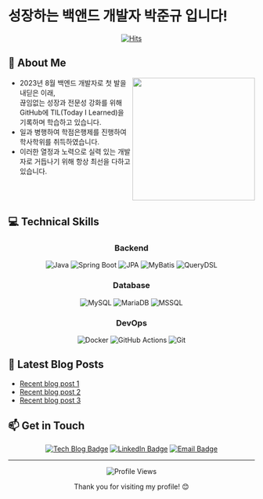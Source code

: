 #  성장하는 백앤드 개발자 박준규 입니다! </div>


<div align="center">
  
  [![Hits](https://hits.seeyoufarm.com/api/count/incr/badge.svg?url=https%3A%2F%2Fgithub.com%2F<Joon>&count_bg=%2376FB11&title_bg=%23198BD7&icon=github.svg&icon_color=%23000000&title=Visitors&edge_flat=false)](https://hits.seeyoufarm.com)
  
</div>

## 🌟 About Me 
<img align="right" width="250" src="https://media.giphy.com/media/qgQUggAC3Pfv687qPC/giphy.gif" />

- 2023년 8월 백엔드 개발자로 첫 발을 내딛은 이래, <br>
  끊임없는 성장과 전문성 강화를 위해 GitHub에 TIL(Today I Learned)을 기록하며 학습하고 있습니다.
- 일과 병행하여 학점은행제를 진행하여 학사학위를 취득하였습니다.
- 이러한 열정과 노력으로 실력 있는 개발자로 거듭나기 위해 항상 최선을 다하고 있습니다.

<br clear="right"/>

## 💻 Technical Skills

<div align="center">
  
  ### Backend
  ![Java](https://img.shields.io/badge/Java-%23ED8B00.svg?style=for-the-badge&logo=openjdk&logoColor=white)
  ![Spring Boot](https://img.shields.io/badge/Spring_Boot-%236DB33F.svg?style=for-the-badge&logo=spring-boot&logoColor=white)
  ![JPA](https://img.shields.io/badge/JPA-%23007396.svg?style=for-the-badge&logo=hibernate&logoColor=white)
  ![MyBatis](https://img.shields.io/badge/MyBatis-%23FF0000.svg?style=for-the-badge&logo=apache&logoColor=white)
  ![QueryDSL](https://img.shields.io/badge/QueryDSL-%230769AD.svg?style=for-the-badge&logo=java&logoColor=white)
  
  ### Database
  ![MySQL](https://img.shields.io/badge/MySQL-%234479A1.svg?style=for-the-badge&logo=mysql&logoColor=white)
  ![MariaDB](https://img.shields.io/badge/MariaDB-%23003545.svg?style=for-the-badge&logo=mariadb&logoColor=white)
  ![MSSQL](https://img.shields.io/badge/MSSQL-%23CC2927.svg?style=for-the-badge&logo=microsoft-sql-server&logoColor=white)
  
  ### DevOps
  ![Docker](https://img.shields.io/badge/Docker-%232496ED.svg?style=for-the-badge&logo=docker&logoColor=white)
  ![GitHub Actions](https://img.shields.io/badge/GitHub_Actions-%232088FF.svg?style=for-the-badge&logo=github-actions&logoColor=white)
  ![Git](https://img.shields.io/badge/Git-%23F05032.svg?style=for-the-badge&logo=git&logoColor=white)
  
</div>


<!--

<div align="center">
  ## 📊 GitHub Stats
  ![GitHub stats](https://github-readme-stats.vercel.app/api?username=cucu7103&show_icons=true&theme=radical)
  
  ![Top Langs](https://github-readme-stats.vercel.app/api/top-langs/?username=cucu7103&layout=compact&theme=radical)
  
</div>

-->


<!--

## 🔥 Recent Projects
<table>
  <tr>
    <td width="50%">
      <h3 align="center">MY TIL</h3>
      <div align="center">
        <a href="https://github.com/CUCU7103/TIL" target="_blank">
          <img src="https://dummyimage.com/300x200/4287f5/ffffff&text=Project+1" width="400" alt="Project 1">
        </a>
      <p><strong>Tech Stack:</strong> Java, Spring Boot, MySQL</p>
        <p>A brief description of your first project and what you learned from it.</p> 
      </div>
    </td>
   <td width="50%">
      <h3 align="center">Project 2</h3>
      <div align="center">
        <a href="https://github.com/cuc/project2" target="_blank">
          <img src="https://dummyimage.com/300x200/f54242/ffffff&text=Project+2" width="400" alt="Project 2">
        </a>
        <p><strong>Tech Stack:</strong> Spring Boot, JPA, Docker</p>
        <p>A brief description of your second project and what you learned from it.</p>
      </div>
    </td>
  </tr>
</table>
-->

## 📝 Latest Blog Posts
<!-- BLOG-POST-LIST:START -->
- [Recent blog post 1](https://velog.io/@bluegrate/post1)
- [Recent blog post 2](https://velog.io/@bluegrate/post2)
- [Recent blog post 3](https://velog.io/@bluegrate/post3)
<!-- BLOG-POST-LIST:END -->

## 📫 Get in Touch

<div align="center">
  
  [![Tech Blog Badge](http://img.shields.io/badge/Velog-20C997?style=for-the-badge&logo=velog&logoColor=white&link=https://velog.io/@bluegrate/posts)](https://velog.io/@bluegrate/posts)
  [![LinkedIn Badge](https://img.shields.io/badge/LinkedIn-0A66C2?style=for-the-badge&logo=linkedin&logoColor=white&link=https://www.linkedin.com/feed/)](https://www.linkedin.com/feed/)
  [![Email Badge](https://img.shields.io/badge/Email-EA4335?style=for-the-badge&logo=gmail&logoColor=white&link=mailto:qkrwnsrb224@gmail.com)](mailto:qkrwnsrb224@gmail.com)
  
</div>

---

<div align="center">
  <img src="https://komarev.com/ghpvc/?username=cucu7103&color=blueviolet&style=flat-square&label=Profile+Views" alt="Profile Views">
  <p>Thank you for visiting my profile! 😊</p>
</div>
